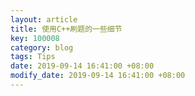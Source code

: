 ```yaml
---
layout: article
title: 使用C++刷题的一些细节
key: 100008
category: blog
tags: Tips
date: 2019-09-14 16:41:00 +08:00
modify_date: 2019-09-14 16:41:00 +08:00
---
```

